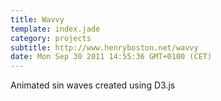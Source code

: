 ```yaml
---
title: Wavvy 
template: index.jade
category: projects
subtitle: http://www.henryboston.net/wavvy
date: Mon Sep 30 2011 14:55:36 GMT+0100 (CET)
---
```

Animated sin waves created using D3.js
